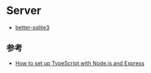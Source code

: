 # Server

- [better-sqlite3](https://www.npmjs.com/package/better-sqlite3)

## 参考

- [How to set up TypeScript with Node.js and Express](https://blog.logrocket.com/how-to-set-up-node-typescript-express/#creating-express-server-tsextension)